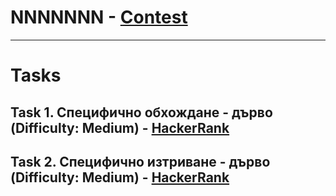 # NNNNNNN - [Contest](<https://www.hackerrank.com/contests/sda-2020-2021-test6-dbr8t-r/challenges>)

---

# Tasks

## Task 1. Специфично обхождане - дърво (Difficulty: Medium) - [HackerRank](<https://www.hackerrank.com/contests/sda-2020-2021-test6-dbr8t-r/challenges/traversal-level-order>)

## Task 2. Специфично изтриване - дърво (Difficulty: Medium) - [HackerRank](<https://www.hackerrank.com/contests/sda-2020-2021-test6-dbr8t-r/challenges/challenge-2720>)

